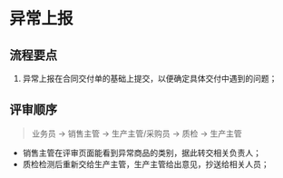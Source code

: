 # 异常上报

流程要点
---------------------------------------------------------------------------

1. 异常上报在合同交付单的基础上提交，以便确定具体交付中遇到的问题；

评审顺序
---------------------------------------------------------------------------

> 业务员 → 销售主管 → 生产主管/采购员 → 质检 → 生产主管

- 销售主管在评审页面能看到异常商品的类别，据此转交相关负责人；
- 质检检测后重新交给生产主管，生产主管给出意见，抄送给相关人员；


